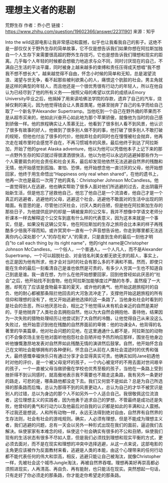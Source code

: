 # 理想主义者的悲剧
荒野生存
作者：乔小巴
链接：https://www.zhihu.com/question/19602366/answer/22311901
来源：知乎

Into the wild这部电影让我非常感动和震撼，似乎也让我看我自己的影子。这绝不是一部仅仅关于野外生存的简单故事，它不仅是想告诉我们如果你想在阿拉斯加独自一个人生存下来需要很高超的野外生存技巧，它也是想告诉我们理想和现实的距离。几乎每个人年轻的时候都会想极力地追求与众不同，同时讨厌现在的自己，不满自己生活的平淡平庸，同时被身上越来越多的束缚和责任压得成天想唱“我不想我不想不想长大”，越来越觉得不自由，怀念小时候的简单和无知，总是渴望流浪、渴望与世无争，看不起那些被利欲熏心的人，痛恨这个肮脏的社会。男主角就是这样的典型的年轻人，而且他还是一个很优秀很有行动力的年轻人，所以在他自认为已经尽到了他的所有义务——按照父母的希望以优异的成绩从Emory University毕业之后，他捐掉了用来读哈佛法学院的存款，遗弃了自己的汽车，烧掉仅剩的美元，因为他觉得钱会让人畏首畏尾，他甚至抛弃了自己的名字而给自己取了一个新名字Alexander Supertramp。当他吃到一个自己在野外摘的苹果而不是从超市买来的，他如此兴奋开心如此地为那个苹果骄傲，就像他为当时的自己感到骄傲一样。他的旅程确实让人羡慕无比，他看到了很多别人看不到风景，他认识了很多有故事的好人，他做到了很多别人做不到的事，他打破了很多别人不敢打破的规矩，但他也付出了很多的代价，他抛弃社会的同时也在慢慢被社会抛弃，他再次走在城市里时会感觉不自在，不再习惯城市的风景。最后他终于到达了阿拉斯加，开始了他的great Alaska adventure，他以为他可以凭借他本子上记下来的那一点野外生存的知识就过得很潇洒很快活，他以为他可以永远的逃避掉那些作为一个人需要肩负的社会责任和社会关系，最后却发现他依然无法逃避自然界的残酷和无情，他开始感觉到孤独、害怕、恐惧，他开始想念他一直讨厌的父母，他开始想回家，他终于用生命悟出“Happiness only real when shared”，在他的遗书上，他再一次也是最后一次用了他的真名：Christopher Johnson McCandless。他一直觉得别人在逃避，他也确实帮助了很多人面对他们所逃避的过去，走出阴霾开始新生活，但是他忘了拯救他自己，他忘了他自己是一个流浪者，他自己才是一个真正的逃避者，逃避他的父母，逃避这个社会，逃避他不敢面对的生活中出现的阴暗面。有意思的是，尽管他讨厌社会，讨厌人类的丑陋，但是他在阿拉斯加生存的那些日子，为他提供庇护的却是一辆被废弃的公交车，我并不想像中学语文老师分析课本一样去解释这个公交车到底有什么样的代表意义，因为这本来就是一个事实，但是，如果没有这辆公交车，他在阿拉斯加的生存之旅将会比本来的样子再残酷多少倍我不得而知。或许冥冥中一直有一个声音想告诉他，你走到哪里都无法逃离你内心深处那个“人”的存在和“人”的需求，只是直到生命的最后一刻他才明白"to call each thing by its right name"，他的right name是Christopher Johnson McCandless，一个俗人，一个普通人，一个人凡人，而不是Alexander Supertramp，一个可以超脱社会、对金钱名利美女都无欲无求的超人，事实上，也正是因为他有所求，他才会对当时的社会有那么多的不满和不屑。然而，即使只能在生命的最后一刻看清自己是谁也依然是可贵的，有多少人穷其一生也不知道自己到底是谁。我一直在想，为什么在他开始想要回家，回到他曾经如此厌恶的“社会”之后，他开始找不到食物，他在阿拉斯加能够度过严酷的冬季，虽然瘦了一大圈，却死在了应该是食物最丰富的夏天，或许他的勇气、他开始这趟旅程时的自负、他的耐心都被那条阻拦他回去的大河急流冲走了，支撑他开始这趟旅程的所有信仰和理想的没有了，他又开始逃避他选择的这一条路了。当他身处社会时看到的是社会的丑恶，所以他厌恶社会，相比之下他觉得从未有机会亲近的自然是美好的，于是他抛弃了人类社会去拥抱自然，他以为大自然会拥抱他、善待他，结果因为一次失败的猎物处理经历让他尝试到了大自然的冷酷，让他觉得自己从来没这么失败过，他开始意识到他在残酷的自然界面前的卑微：他的功课全A，他背得的名著里的华美篇章，他对社会问题的见地，在这里通通什么都不是，阿拉斯加的动物们不会像农场主坐在他对面听他抱怨社会丑陋并给予热烈响应那样，围坐在他身边听他慷慨激昂地发表对自然界如此残酷无情的演讲然后鼓掌。自然，他开始怀念自己在文明社会能够拥有的各种便利，怀念自己从前在人类社会混迹时的优秀和强大，最终感慨幸福快乐只有通过分享才会显得真实可贵。他确实如同Jane初遇他时对他的评价，是一个被父母宠坏的孩子，一个内心被宠坏的不用去面对世间艰辛的孩子，一个一直被父母当做骄傲在学校也优秀至极的孩子，当他在一条路上受到挫折得不到认同感时，就高傲地表示我不需要也不屑走这条路，我有另外一条更好的路走，可悲的是，哪条路他都没走下去。我们又何尝不是如此？总是为自己所选择的那条路而后悔，总认为那得不到的风景更动人，总认为自己的才华不被赏识是别人的过错，总以为身边的那个人不如另外一个人适合自己。我很敬佩这位流浪者，这位理想主义的实践者，因为他勇于追求自己的梦想，不管最终是成功还是失败，他曾经的勇气和行动力以及他最后对自我的认识都是如此的丰满和让人震撼。不过我还是想说，人和所有动物一样，永远无法得到绝对自由，自然界有自然界的生存法则，社会有社会的游戏规则。确实，人必须有理想，但是不能成为理想主义者，我们逃避的问题，总有一天会以另外一种形式出现在我们的面前，逼迫我们去解决。纵使家家有本难念的经，纵使这个社会确实有很多的不公和丑陋，纵使我们现有的生活状态有很多不尽如人意，但是我们必须找到理想和现实平衡的方式，更必须去面对，而不是在现实和理想的冲突中选择逃避，从这一点来说，这部电影的主角更应该被作为反面教材来看，逃避是人类的本能，由这个心理带来的任何行动都不能代表任何的伟大和崇高，相反，逃避只能让自己被淘汰，就像Christopher一样，先被社会这个城市Jungle淘汰，再被自然界吞噬。理想再美好再崇高都必须照进现实，人再清高、再自负、再有能耐，也只能活在现实。突然想起一句话，只有走好了你必须走的那条路，你才能走你希望走的那条路。

